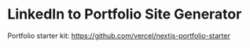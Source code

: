# LinkedIn to Portfolio Site Generator

Portfolio starter kit: https://github.com/vercel/nextjs-portfolio-starter
